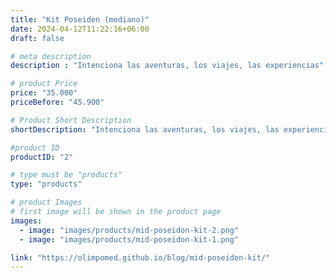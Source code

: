 ```yaml
---
title: "Kit Poseiden (mediano)"
date: 2024-04-12T11:22:16+06:00
draft: false

# meta description
description : "Intenciona las aventuras, los viajes, las experiencias"

# product Price
price: "35.000"
priceBefore: "45.900"

# Product Short Description
shortDescription: "Intenciona las aventuras, los viajes, las experiencias"

#product ID
productID: "2"

# type must be "products"
type: "products"

# product Images
# first image will be shown in the product page
images:
  - image: "images/products/mid-poseidon-kit-2.png"
  - image: "images/products/mid-poseidon-kit-1.png"

link: "https://olimpomed.github.io/blog/mid-poseidon-kit/"
---
```

